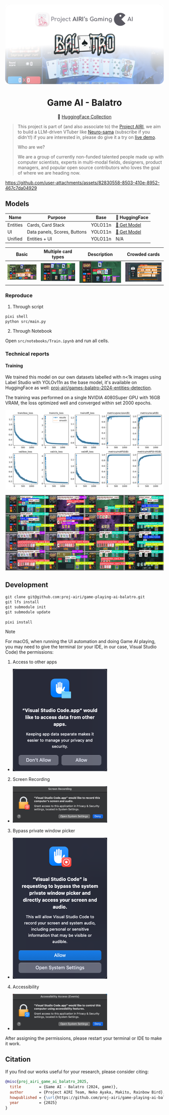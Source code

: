 <p align="center">
  <img src="./docs/cover.png">
</p>

<h1 align="center">
  Game AI - Balatro
</h1>

<p align="center">
  🤗 <a href="https://huggingface.co/collections/proj-airi/play-balatro-68d24c74ef9568b287f3ce94">HuggingFace Collection</a>
</p>

> This project is part of (and also associate to) the [Project AIRI](https://github.com/moeru-ai/airi), we aim to build a LLM-driven VTuber like [Neuro-sama](https://www.youtube.com/@Neurosama) (subscribe if you didn't!) if you are interested in, please do give it a try on [live demo](https://airi.moeru.ai).
>
> Who are we?
>
> We are a group of currently non-funded talented people made up with computer scientists, experts in multi-modal fields, designers, product managers, and popular open source contributors who loves the goal of where we are heading now.

https://github.com/user-attachments/assets/82830558-8503-410e-8952-467c7da04929

## Models

| Name      | Purpose                      | Base    | 🤗 HuggingFace                                                                              |
| --------- | ---------------------------- | ------- | ------------------------------------------------------------------------------------------- |
| Entities  | Cards, Card Stack            | YOLO11n | [🤗 Get Model](https://huggingface.co/proj-airi/games-balatro-2024-yolo-entities-detection) |
| UI        | Data panels, Scores, Buttons | YOLO11n | [🤗 Get Model](https://huggingface.co/proj-airi/games-balatro-2024-yolo-ui-detection)       |
| Unified   | Entities + UI                | YOLO11n | N/A                                                                                         |

| Basic                     | Multiple card types       | Description               | Crowded cards             |
| ------------------------- | ------------------------- | ------------------------- | ------------------------- |
| ![](./docs/example-1.jpg) | ![](./docs/example-2.jpg) | ![](./docs/example-3.jpg) | ![](./docs/example-4.jpg) |

### Reproduce

1. Through script

```shell
pixi shell
python src/main.py
```

2. Through Notebook

Open `src/notebooks/Train.ipynb` and run all cells.

### Technical reports

#### Training

We trained this model on our own datasets labelled with n<1k images using Label Studio with YOLOv11n as the base model, it's
available on HuggingFace as well: [proj-airi/games-balatro-2024-entities-detection](https://huggingface.co/datasets/proj-airi/games-balatro-2024-entities-detection).

The training was performed on a single NVIDIA 4080Super GPU with 16GB VRAM, the loss optimized well and converged within set 2000 epochs.

![](./docs/training-metrics-1.png)

![](./docs/training-metrics-2.jpg)

## Development

```shell
git clone git@github.com:proj-airi/game-playing-ai-balatro.git
git lfs install
git submodule init
git submodule update

pixi install
```

> [!NOTE]
> For macOS, when running the UI automation and doing Game AI playing, you may need to give the terminal (or your IDE, in our case, Visual Studio Code) the permissions:
>
> 1. Access to other apps
>
> - <img src="./docs/permissions-macos-1.png" width="300">
>
> 2. Screen Recording
>
> - <img src="./docs/permissions-macos-2.png" width="300">
>
> 3. Bypass private window picker
>
> - <img src="./docs/permissions-macos-3.png" width="300">
>
> 4. Accessibility
>
> - <img src="./docs/permissions-macos-4.png" width="300">
>
> After assigning the permissions, please restart your terminal or IDE to make it work.

## Citation

If you find our works useful for your research, please consider citing:

```bibtex
@misc{proj_airi_game_ai_balatro_2025,
  title        = {Game AI - Balatro (2024, game)},
  author       = {Project AIRI Team, Neko Ayaka, Makito, Rainbow Bird},
  howpublished = {\url{https://github.com/proj-airi/game-playing-ai-balatro}},
  year         = {2025}
}
```

